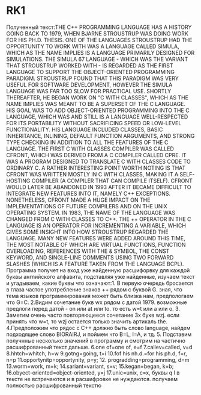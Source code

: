 # RK1
Полученный текст:THE C++ PROGRAMMING LANGUAGE HAS A HISTORY GOING BACK TO 1979, WHEN BJARNE STROUSTRUP WAS DOING WORK FOR HIS PH.D. THESIS. ONE OF THE LANGUAGES
STROUSTRUP HAD THE OPPORTUNITY TO WORK WITH WAS A LANGUAGE CALLED SIMULA, WHICH AS THE NAME IMPLIES IS A LANGUAGE PRIMARILY DESIGNED FOR SIMULATIONS. THE SIMULA 
67 LANGUAGE - WHICH WAS THE VARIANT THAT STROUSTRUP WORKED WITH - IS REGARDED AS THE FIRST LANGUAGE TO SUPPORT THE OBJECT-ORIENTED PROGRAMMING PARADIGM. STROUSTRUP
FOUND THAT THIS PARADIGM WAS VERY USEFUL FOR SOFTWARE DEVELOPMENT, HOWEVER THE SIMULA LANGUAGE WAS FAR TOO SLOW FOR PRACTICAL USE. SHORTLY THEREAFTER, HE BEGAN WORK
ON "C WITH CLASSES", WHICH AS THE NAME IMPLIES WAS MEANT TO BE A SUPERSET OF THE C LANGUAGE. HIS GOAL WAS TO ADD OBJECT-ORIENTED PROGRAMMING INTO THE C LANGUAGE,
WHICH WAS AND STILL IS A LANGUAGE WELL-RESPECTED FOR ITS PORTABILITY WITHOUT SACRIFICING SPEED OR LOW-LEVEL FUNCTIONALITY. HIS LANGUAGE INCLUDED CLASSES, BASIC 
INHERITANCE, INLINING, DEFAULT FUNCTION ARGUMENTS, AND STRONG TYPE CHECKING IN ADDITION TO ALL THE FEATURES OF THE C LANGUAGE. THE FIRST C WITH CLASSES COMPILER 
WAS CALLED CFRONT, WHICH WAS DERIVED FROM A C COMPILER CALLED CPRE. IT WAS A PROGRAM DESIGNED TO TRANSLATE C WITH CLASSES CODE TO ORDINARY C. A RATHER INTERESTING
POINT WORTH NOTING IS THAT CFRONT WAS WRITTEN MOSTLY IN C WITH CLASSES, MAKING IT A SELF-HOSTING COMPILER (A COMPILER THAT CAN COMPILE ITSELF). CFRONT WOULD LATER
BE ABANDONED IN 1993 AFTER IT BECAME DIFFICULT TO INTEGRATE NEW FEATURES INTO IT, NAMELY C++ EXCEPTIONS. NONETHELESS, CFRONT MADE A HUGE IMPACT ON THE 
IMPLEMENTATIONS OF FUTURE COMPILERS AND ON THE UNIX OPERATING SYSTEM. IN 1983, THE NAME OF THE LANGUAGE WAS CHANGED FROM C WITH CLASSES TO C++.
THE ++ OPERATOR IN THE C LANGUAGE IS AN OPERATOR FOR INCREMENTING A VARIABLE, WHICH GIVES SOME INSIGHT INTO HOW STROUSTRUP REGARDED THE LANGUAGE. 
MANY NEW FEATURES WERE ADDED AROUND THIS TIME, THE MOST NOTABLE OF WHICH ARE VIRTUAL FUNCTIONS, FUNCTION OVERLOADING, REFERENCES WITH THE & SYMBOL,
THE CONST KEYWORD, AND SINGLE-LINE COMMENTS USING TWO FORWARD SLASHES (WHICH IS A FEATURE TAKEN FROM THE LANGUAGE BCPL).
Программа получет на вход уже найденную расшифорвку для каждой буквы английского алфавита, подставляя уже найденные, изучаем текст и угадываем, какие буквы что 
означают:1. В первую очередь бросается в глаза частое употребление знаков ++ рядом с буквой G. зная, что тема языков программирования может быть близка нам, предпологаем
что G=C.
2.Видим сочетание букв wx рядом с датой 1979. возможные предлоги перед датой - on или at или to. то есть w=t или а или о.
3. Заметим очень часто повторяющееся сочетание 3х букв wzj. если принять что w=t, то wzj остается только значить артикаль the. 
4.Предположим что рядос с С++ должно быть слово language, найдем подходящее слово BIORAIRJ, и поймем что B=L, I=A, и тд.
5. Подставим получнные несколько значений в программу и смотрим на частично расшифрованный текст дальше.
6.one of=one of, e=f
7.callev=called, v=d
8.hhtch=whitch, h=w
9.gotng=going, t=i
10.fof his nh.d.=for his ph.d, f=r, n=p
11.opportynitp=opportynity, p=y;
12. progradding=programming, d=m
13.worm=work, m=k;
14.sariant=variant, s=v;
15.kegan=began, k=b;
16.obyect-oriented=object-oriented, y=j
17.unic=unix, c=x,
буквы q l в тексте не встречаются и в расшифровке не нуждаются. получаем полностью расшифрованный текстю
